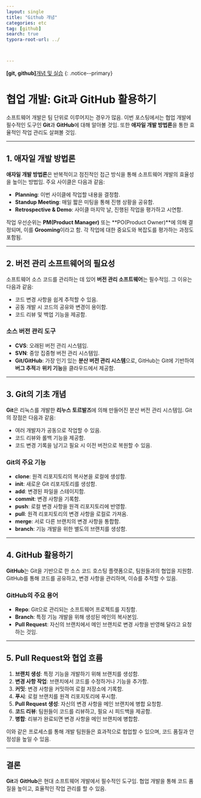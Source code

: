 ```yaml
---
layout: single
title: "Github 개념"
categories: etc
tag: [github]
search: true
typora-root-url: ../



---
```




**[git, github]**[개념 및 실습](https://park-chanyeong.github.io)
{: .notice--primary}



# 협업 개발: Git과 GitHub 활용하기

소프트웨어 개발은 팀 단위로 이루어지는 경우가 많음. 이번 포스팅에서는 협업 개발에 필수적인 도구인 **Git**과 **GitHub**에 대해 알아볼 것임. 또한 **애자일 개발 방법론**을 통한 효율적인 작업 관리도 살펴볼 것임.



------

## 1. 애자일 개발 방법론

**애자일 개발 방법론**은 반복적이고 점진적인 접근 방식을 통해 소프트웨어 개발의 효율성을 높이는 방법임. 주요 사이클은 다음과 같음:

- **Planning**: 이번 사이클에 작업할 내용을 결정함.
- **Standup Meeting**: 매일 짧은 미팅을 통해 진행 상황을 공유함.
- **Retrospective & Demo**: 사이클 마지막 날, 진행된 작업을 평가하고 시연함.

작업 우선순위는 **PM(Product Manager)** 또는 **PO(Product Owner)**에 의해 결정되며, 이를 **Grooming**이라고 함. 각 작업에 대한 중요도와 복잡도를 평가하는 과정도 포함됨.



------

## 2. 버전 관리 소프트웨어의 필요성

소프트웨어 소스 코드를 관리하는 데 있어 **버전 관리 소프트웨어**는 필수적임. 그 이유는 다음과 같음:

- 코드 변경 사항을 쉽게 추적할 수 있음.
- 공동 개발 시 코드의 공유와 변경이 용이함.
- 코드 리뷰 및 백업 기능을 제공함.

### 소스 버전 관리 도구

- **CVS**: 오래된 버전 관리 시스템임.
- **SVN**: 중앙 집중형 버전 관리 시스템임.
- **Git/GitHub**: 가장 인기 있는 **분산 버전 관리 시스템**으로, GitHub는 Git에 기반하여 **버그 추적**과 **위키 기능**을 클라우드에서 제공함.



------

## 3. Git의 기초 개념

**Git**은 리눅스를 개발한 **리누스 토르발즈**에 의해 만들어진 분산 버전 관리 시스템임. Git의 장점은 다음과 같음:

- 여러 개발자가 공동으로 작업할 수 있음.
- 코드 리뷰와 롤백 기능을 제공함.
- 코드 변경 기록을 남기고 필요 시 이전 버전으로 복원할 수 있음.

### Git의 주요 기능

- **clone**: 원격 리포지토리의 복사본을 로컬에 생성함.
- **init**: 새로운 Git 리포지토리를 생성함.
- **add**: 변경된 파일을 스테이지함.
- **commit**: 변경 사항을 기록함.
- **push**: 로컬 변경 사항을 원격 리포지토리에 반영함.
- **pull**: 원격 리포지토리의 변경 사항을 로컬로 가져옴.
- **merge**: 서로 다른 브랜치의 변경 사항을 통합함.
- **branch**: 기능 개발을 위한 별도의 브랜치를 생성함.



------

## 4. GitHub 활용하기

**GitHub**는 Git을 기반으로 한 소스 코드 호스팅 플랫폼으로, 팀원들과의 협업을 지원함. GitHub를 통해 코드를 공유하고, 변경 사항을 관리하며, 이슈를 추적할 수 있음.

### GitHub의 주요 용어

- **Repo**: Git으로 관리되는 소프트웨어 프로젝트를 지칭함.
- **Branch**: 특정 기능 개발을 위해 생성된 메인의 복사본임.
- **Pull Request**: 자신의 브랜치에서 메인 브랜치로 변경 사항을 반영해 달라고 요청하는 것임.



------

## 5. Pull Request와 협업 흐름

1. **브랜치 생성**: 특정 기능을 개발하기 위해 브랜치를 생성함.
2. **변경 사항 작업**: 브랜치에서 코드를 수정하거나 기능을 추가함.
3. **커밋**: 변경 사항을 커밋하여 로컬 저장소에 기록함.
4. **푸시**: 로컬 브랜치를 원격 리포지토리에 푸시함.
5. **Pull Request 생성**: 자신의 변경 사항을 메인 브랜치에 병합 요청함.
6. **코드 리뷰**: 팀원들이 코드를 리뷰하고, 필요 시 피드백을 제공함.
7. **병합**: 리뷰가 완료되면 변경 사항을 메인 브랜치에 병합함.

이와 같은 프로세스를 통해 개발 팀원들은 효과적으로 협업할 수 있으며, 코드 품질과 안정성을 높일 수 있음.





------

## 결론

**Git**과 **GitHub**은 현대 소프트웨어 개발에서 필수적인 도구임. 협업 개발을 통해 코드 품질을 높이고, 효율적인 작업 관리를 할 수 있음.

